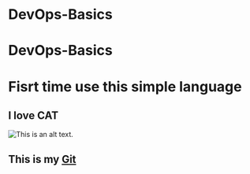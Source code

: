 # DevOps-Basics
# DevOps-Basics
# Fisrt time use this simple language











## I love CAT

![This is an alt text.](https://i.pinimg.com/736x/e3/6f/3f/e36f3f58c004bfb257b67638521d9e6b.jpg)

## This is my  [Git](https://github.com/DooAn)

